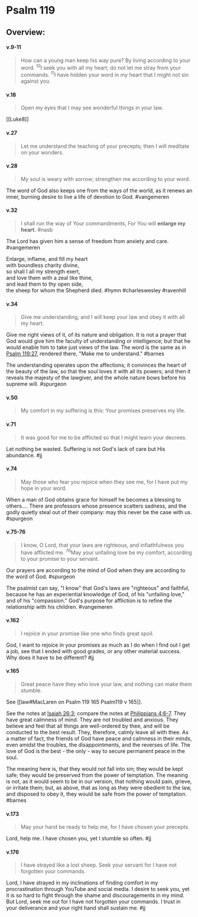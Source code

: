 # Psalm 119

## Overview:


#### v.9-11
>How can a young man keep his way pure? By living according to your word. <sup>10</sup>I seek you with all my heart; do not let me stray from your commands. <sup>11</sup>I have hidden your word in my heart that I might not sin against you.

#### v.18
>Open my eyes that I may see wonderful things in your law.

[[Luke8]]

#### v.27
>Let me understand the teaching of your precepts; then I will meditate on your wonders.

#### v.28
>My soul is weary with sorrow; strengthen me according to your word.

The word of God also keeps one from the ways of the world, as it renews an inner, burning desire to live a life of devotion to God.
#vangemeren 

#### v.32
>I shall run the way of Your commandments, For You will **enlarge my heart.**
#nasb

The Lord has given him a sense of freedom from anxiety and care.
#vangemeren 

Enlarge, inflame, and fill my heart   
with boundless charity divine,   
so shall I all my strength exert,   
and love them with a zeal like thine,   
and lead them to thy open side,   
the sheep for whom the Shepherd died.
#hymn #charleswesley #ravenhill 

#### v.34
>Give me understanding, and I will keep your law and obey it with all my heart.

Give me right views of it, of its nature and obligation. It is not a prayer that God would give him the faculty of understanding or intelligence; but that he would enable him to take just views of the law. The word is the same as in [Psalm 119:27](Psalm119.md#v.27), rendered there, "Make me to understand."
#barnes 

The understanding operates upon the affections; it convinces the heart of the beauty of the law, so that the soul loves it with all its powers; and then it reveals the majesty of the lawgiver, and the whole nature bows before his supreme will.
#spurgeon 

#### v.50
>My comfort in my suffering is this: Your promises preserves my life.

#### v.71
>It was good for me to be afflicted so that I might learn your decrees.

Let nothing be wasted. Suffering is not God's lack of care but His abundance.
#jj 

#### v.74
>May those who fear you rejoice when they see me, for I have put my hope in your word.

When a man of God obtains grace for himself he becomes a blessing to others…. There are professors whose presence scatters sadness, and the godly quietly steal out of their company: may this never be the case with us.
#spurgeon 

#### v.75-76
>I know, O Lord, that your laws are righteous, and infiathfulness you have afflicted me. <sup>76</sup>May your unfailing love be my comfort, according to your promise to your servant.

Our prayers are according to the mind of God when they are according to the word of God.
#spurgeon 

The psalmist can say, "I know" that God's laws are "righteous" and faithful, because he has an experiential knowledge of God, of his "unfailing love," and of his "compassion." God's purpose for affliction is to refine the relationship with his children.
#vangemeren 

#### v.162
>I rejoice in your promise like one who finds great spoil.

God, I want to rejoice in your promises as much as I do when I find out I get a job, see that I ended with good grades, or any other material success. Why does it have to be different?
#jj 

#### v.165
>Great peace have they who love your law, and nothing can make them stumble.

See [[law#MacLaren on Psalm 119 165 Psalm119 v 165]].

See the notes at [Isaiah 26:3](Isaiah26.md#v.3); compare the notes at [Philippians 4:6-7](Philippians4#v.6-7). They have great calmness of mind. They are not troubled and anxious. They believe and feel that all things are well-ordered by thee, and will be conducted to the best result. They, therefore, calmly leave all with thee. As a matter of fact, the friends of God have peace and calmness in their minds, even amidst the troubles, the disappointments, and the reverses of life. The love of God is the best - the only - way to secure permanent peace in the soul.

The meaning here is, that they would not fall into sin; they would be kept safe; they would be preserved from the power of temptation. The meaning is not, as it would seem to be in our version, that nothing would pain, grieve, or irritate them; but, as above, that as long as they were obedient to the law, and disposed to obey it, they would be safe from the power of temptation.
#barnes 

#### v.173
>May your hand be ready to help me, for I have chosen your precepts.

Lord, help me. I have chosen you, yet I stumble so often.
#jj 

#### v.176
>I have strayed like a lost sheep. Seek your servant for I have not forgotten your commands.

Lord, I have strayed in my inclinations of finding comfort in my procrastination through YouTube and social media. I desire to seek you, yet it is so hard to fight through the shame and discouragements in my mind. But Lord, seek me out for I have not forgotten your commands. I trust in your deliverance and your right hand shall sustain me.
#jj 

